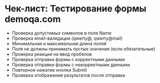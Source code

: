 # Чек-лист: Тестирование формы demoqa.com

- Проверка допустимых символов в поле Name
- Проверка email-валидации (qwerty@, qwerty@mail)
- Минимальная и максимальная длина полей
- Поля не должны принимать пустые значения (если обязательные)
- Проверка реакции на ввод пробелов
- Проверка отправки формы с корректными данными
- Проверка отправки формы с некорректными данными
- Повторное нажатие кнопки Submit
- Проверка отображения результатов после отправки
